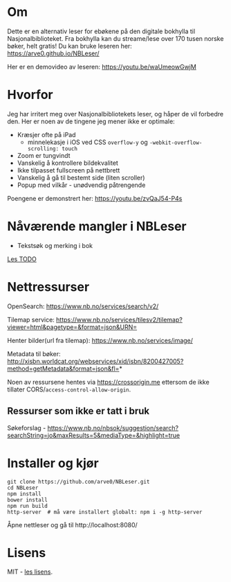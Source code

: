 Om
==
Dette er en alternativ leser for ebøkene på den digitale bokhylla til Nasjonalbiblioteket. Fra bokhylla kan du streame/lese over 170 tusen norske bøker, helt gratis! Du kan bruke leseren her: https://arve0.github.io/NBLeser/

Her er en demovideo av leseren: https://youtu.be/waUmeowGwjM

Hvorfor
=======
Jeg har irritert meg over Nasjonalbibliotekets leser, og håper de vil forbedre den. Her er noen av de tingene jeg mener ikke er optimale:

* Kræsjer ofte på iPad
    - minnelekasje i iOS ved CSS `overflow-y` og `-webkit-overflow-scrolling: touch`
* Zoom er tungvindt
* Vanskelig å kontrollere bildekvalitet
* Ikke tilpasset fullscreen på nettbrett
* Vanskelig å gå til bestemt side (liten scroller)
* Popup med vilkår - unødvendig påtrengende

Poengene er demonstrert her: https://youtu.be/zvQaJ54-P4s

# Nåværende mangler i NBLeser
* Tekstsøk og merking i bok

[Les TODO](TODO.md)

# Nettressurser
OpenSearch:
https://www.nb.no/services/search/v2/

Tilemap service:
https://www.nb.no/services/tilesv2/tilemap?viewer=html&pagetype=&format=json&URN=

Henter bilder(url fra tilemap):
https://www.nb.no/services/image/

Metadata til bøker:
http://xisbn.worldcat.org/webservices/xid/isbn/8200427005?method=getMetadata&format=json&fl=*

Noen av ressursene hentes via https://crossorigin.me ettersom de ikke tillater CORS/`access-control-allow-origin`.

## Ressurser som ikke er tatt i bruk
Søkeforslag - https://www.nb.no/nbsok/suggestion/search?searchString=jo&maxResults=5&mediaType=&highlight=true

# Installer og kjør
```
git clone https://github.com/arve0/NBLeser.git
cd NBLeser
npm install
bower install
npm run build
http-server  # må være installert globalt: npm i -g http-server
```
Åpne nettleser og gå til http://localhost:8080/

# Lisens
MIT - [les lisens](LICENSE.md).
